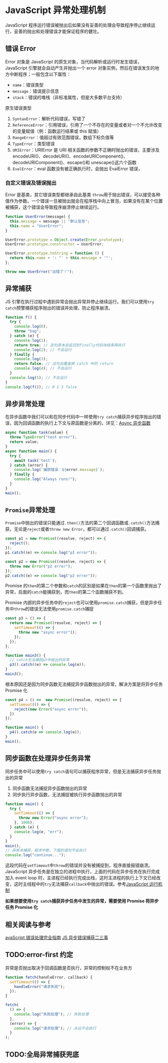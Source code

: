 # JavaScript 异常处理机制

JavaScript 程序运行错误被抛出后如果没有妥善的处理会导致程序停止继续运行，妥善的抛出和处理错误才能保证程序的健壮。

## 错误 Error

Error 对象是 JavaScript 的原生对象，当代码解析或运行时发生错误，JavaScript 引擎就会自动产生并抛出一个 error 对象实例，然后在错误发生的地方中断程序；一般包含以下属性：

- `name`：错误类型
- `message`：错误提示信息
- `stack`：错误的堆栈（非标准属性，但是大多数平台支持）

原生错误类型

1. `SyntaxError`：解析代码错误，写错了
2. `ReferenceError`：引用错误，引用了一个不存在的变量或者对一个不允许改变的变量赋值（例：函数运行结果或 this 赋值）
3. `RangeError`：值超过有效范围错误，数组下标负值等
4. `TypeError`：类型错误
5. `URIError`：URIError 是 URI 相关函数的参数不正确时抛出的错误，主要涉及 encodeURI()、decodeURI()、encodeURIComponent()、decodeURIComponent()、escape()和 unescape()这六个函数
6. `EvalError`：eval 函数没有被正确执行时，会抛出 EvalError 错误，

### 自定义错误及错误抛出

Error 是基类，其它错误类型都继承自此基类
`throw`用于抛出错误，可以接受各种值作为参数。一个错误一旦被抛出就会在程序栈中向上冒泡，如果没有在某个位置被捕获，这个错误会导致程序崩溃停止继续运行。

```js
function UserError(message) {
  this.message = message || "默认信息";
  this.name = "UserError";
}

UserError.prototype = Object.create(Error.prototype);
UserError.prototype.constructor = UserError;

UserError.prototype.toString = function () {
  return this.name + ': "' + this.message + '"';
};

throw new UserError("出错了！");
```

## 异常捕获

JS 引擎在执行过程中遇到异常会抛出异常并停止继续运行。我们可以使用`try catch`预警捕获程序抛出的错误并处理，防止程序崩溃。

```JavaScript
function f() {
  try {
    console.log(0);
    throw "bug";
  } catch (e) {
    console.log(1);
    return true; // 这句原本会延迟到finally代码块结束再执行
    console.log(2); // 不会运行
  } finally {
    console.log(3);
    return false; // 这句会覆盖掉 catch 中的 return
    console.log(4); // 不会运行
  }
  console.log(5); // 不会运行
}
console.log(f()); // 0 1 3 false
```

## 异步异常处理

在异步函数中我们可以和在同步代码中一样使用`try catch`捕获异步程序抛出的错误，因为回调函数的执行上下文与原函数是分离的，详见：[Async 异步函数](../00.Basic/12.Async.md)

```JavaScript
async function task(value) {
  throw TypeError("test error");
  return value;
}
async function main() {
  try {
    await task('test');
  } catch (error) {
    console.log(`捕获错误：${error.message}`);
  } finally {
    console.log("Always runs!");
  }
}
main();
```

## `Promise`异常处理

`Promise`中抛出的错误只能通过`.then()`方法的第二个回调函数或`.catch()`方法捕获，无论是`reject`或者`throw new Error`，都可以通过`.catch()`回调捕获。

```js
const p1 = new Promise((resolve, reject) => {
  reject();
});
p1.catch((e) => console.log("p1 error"));

const p2 = new Promise((resolve, reject) => {
  throw new Error("p2 error");
});
p2.catch((e) => console.log("p2 error"));
```

Promise 的`then`的第二个参数和`catch`的区别是如果在`then`的第一个函数里抛出了异常，后面的`catch`能捕获到，而`then`的第二个函数捕获不到。

Promise 内部的异步任务中的`reject`也可以使用`promise.catch`捕获，但是异步任务中`throw`的错误无法使用`promise.catch`捕捉

```js
const p3 = () => {
  return new Promise((resolve, reject) => {
    setTimeout(() => {
      throw new "async error"();
    });
  });
};

function main3() {
  // catch无法捕获p3中抛出的异常
  p3().catch((e) => console.log(e));
}
main3();
```

根本原因还是因为同步函数无法捕捉异步函数抛出的异常，解决方案是将异步任务 Promise 化

```JavaScript
const p4 = () =>  new Promise((resolve, reject) => {
  setTimeout(() => {
    reject(new Error("async error"));
  })
});

function main() {
  p4().catch(e => console.log(e));
}
main();
```

## 同步函数在处理异步任务异常

同步任务中可以使用`try catch`语句可以捕获程序异常，但是无法捕获异步任务抛出的异常

1. 同步函数无法捕捉异步函数抛出的异常
2. 同步执行异步函数，无法捕捉被执行异步函数抛出的异常

```js
function main() {
  try {
    setTimeout(() => {
      throw new Error("async error");
    }, 1000);
  } catch (e) {
    console.log(e, "err");
  }
}
main();
// 异常未捕获，程序中断，下面的语句不会执行
console.log("continue...");
```

这段代码在`setTimeout`中`throw`的错误并没有被捕捉到，程序直接报错崩溃。JavaScript 异步任务是在独立的进程中执行，上面的代码在异步任务在执行完成加入 event loop 时，主进程已经执行完成出栈，这时主进程的执行上下文已经改变，这时主线程中的`try`无法捕获`callback`中抛出的错误。参考[JavaScript 运行机制](./03-运行机制.md)

**如果想要使用`try catch`捕获异步任务中发生的异常，需要使用 Promise 将异步任务 Promise 化**

## 相关阅读与参考

[avaScript 错误处理完全指南](https://mp.weixin.qq.com/s/I9ZrCsoNo7jrOHj8a9UW1A)
[JS 异步错误捕获二三事](https://github.com/sunyongjian/blog/issues/40)

## TODO:error-first 约定

异常是否抛出取决于回调函数是否执行，异常的控制权不在业务方

```js
function fetch(handleError, callback) {
  setTimeout(() => {
    handleError("请求失败");
  });
}

fetch(
  () => {
    console.log("失败处理"); // 失败处理
  },
  (error) => {
    console.log("请求处理"); // 永远不会执行
  }
);
```

## TODO:全局异常捕获兜底
